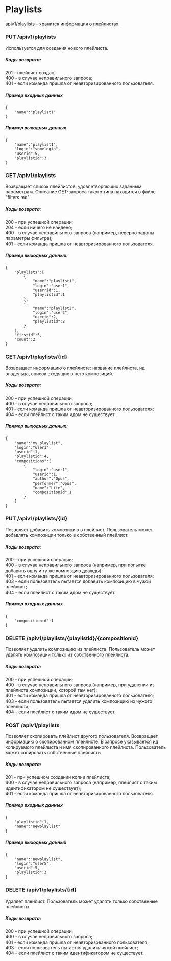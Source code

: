 # Playlists

apiv1/playlists - хранится информация о плейлистах.

### PUT /apiv1/playlists

Используется для создания нового плейлиста.

##### Коды возврата:
201 - плейлист создан;<br />
400 - в случае неправильного запроса;<br />
401 - если команда пришла от неавторизированного пользователя.<br />

##### Пример входных данных
    {
        "name":"playlist1"
    }
    
##### Пример выходных данных
    {
        "name":"playlist1",
        "login":"somelogin",
        "userid":5,
        "playlistid":3
    }

### GET /apiv1/playlists

Возвращает список плейлистов, удовлетворяющих заданным параметрам. Описание GET-запроса такого типа находится в файле "filters.md".

##### Коды возврата:
200 - при успешной операции;<br />
204 - если ничего не найдено;<br />
400 - в случае неправильного запроса (например, неверно заданы параметры фильтра);<br />
401 - если команда пришла от неавторизированного пользователя.<br />

##### Пример выходных данных:
    {
        "playlists":[
            {
                "name":"playlist1",
                "login":"user1",
                "userrid":1,
                "playlistid":1
            },
            {
                "name":"playlist2",
                "login":"user2",
                "userid":2,
                "playlistid":2
            }
        ],
        "firstid":5,
        "count":2
    }

### GET /apiv1/playlists/{id}

Возвращает информацию о плейлисте: название плейлиста, ид владельца, список входящих в него композиций.

##### Коды возврата:
200 - при успешной операции;<br />
400 - в случае неправильного запроса;<br />
401 - если команда пришла от неавторизированного пользователя;<br />
404 - если плейлист с таким идом не существует.<br />

##### Пример выходных данных:
    {
        "name":"my_playlist",
        "login":"user1",
        "userid":1,
        "playlistid":4,
        "compositions":[
            {
                "login":"user1",
                "userid":1,
                "author":"Opus",
                "performer":"Opus",
                "name":"Life",
                "compositionid":1
            }
        ]
    }

### PUT /apiv1/playlists/{id}

Позволяет добавить композицию в плейлист. Пользователь может добавлять композиции только в собственный плейлист.

##### Коды возврата:
200 - при успешной операции;<br />
400 - в случае неправильного запроса (например, при попытке добавить одну и ту же композцию дважды);<br />
401 - если команда пришла от неавторизированного пользователя;<br />
403 - если пользователь пытается добавить композицию в чужой плейлист;<br />
404 - если плейлист с таким идом не существует.<br />

##### Пример входных данных
    {
        "compositionid":1
    }
    
### DELETE /apiv1/playlists/{playlistid}/{compositionid}

Позволяет удалить композицию из плейлиста. Пользователь может удалять композиции только из собственного плейлиста.

##### Коды возврата:
200 - при успешной операции;<br />
400 - в случае неправильного запроса (например, при удалении из плейлиста композиции, которой там нет);<br />
401 - если команда пришла от неавторизированного пользователя;<br />
403 - если пользователь пытается удалить композицию из чужого плейлиста;<br />
404 - если плейлист с таким идом не существует.<br />
    
### POST /apiv1/playlists

Позволяет скопировать плейлист другого пользователя. Возвращает информацию о скопированном плейлисте. В запросе указывается ид копируемого плейлиста и имя скопированного плейлиста. Пользователь может копировать собственные плейлисты.

##### Коды возврата:
201 - при успешном создании копии плейлиста;<br />
400 - в случае неправильного запроса (например, плейлист с таким идентификатором не существует);<br />
401 - если команда пришла от неавторизированного пользователя.<br />


##### Пример входных данных
    {
        "playlistid":1,
        "name":"newplaylist"
    }
    
##### Пример выходных данных
    {
        "name":"newplaylist",
        "login":"user5",
        "userid":5,
        "playlistid":3
    }

### DELETE /apiv1/playlists/{id}

Удаляет плейлист. Пользователь может удалять только собственные плейлисты.

##### Коды возврата:
200 - при успешной операции;<br />
400 - в случае неправильного запроса;<br />
401 - если команда пришла от неавторизованного пользователя;<br />
403 - если пользователь пытается удалить чужой плейлист;<br />
404 - если плейлист с таким идентификатором не существует.<br />
